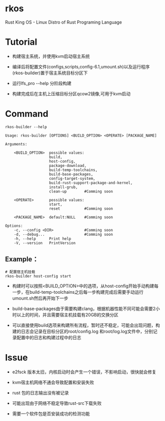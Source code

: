 # rkos
Rust King OS - Linux Distro of Rust Programing Language

# Tutorial

- 构建宿主系统，并使用kvm启动宿主系统

- 编译后将配置文件(configs,scripts,config-6.1,umount.sh)以及运行程序(rkos-builder)置于宿主系统目标分区下

- 运行lfs_pro --help 分阶段构建

- 构建完成后在主机上压缩目标分区qcow2镜像,可用于kvm启动

# Command


```
rkos-builder --help

Usage: rkos-builder [OPTIONS] <BUILD_OPTION> <OPERATE> [PACKAGE_NAME]

Arguments:

    <BUILD_OPTION>  possible values: 
                    build,
                    host-config,
                    package-download,
                    build-temp-toolchains,
                    build-base-packages,
                    config-target-system,
                    build-rust-support-package-and-kernel,
                    install-grub,
                    clean-up        #Comming soon

    <OPERATE>       possible values:
                    start,
                    reset           #Comming soon

    <PACKAGE_NAME>  default:NULL    #Comming soon

Options:
    -c, --config <DIR>              #Comming soon
    -d, --debug...                  #Comming soon
    -h, --help      Print help
    -V, --version   PrintVersion
```
## Example：

```
# 配置宿主机挂载
rkos-builder host-config start 
```

- 构建时可以按照<BUILD_OPTION>中的选项，从host-config开始手动构建每一步，在build-temp-toolchains之后每一步构建完成后需要手动运行umount.sh然后再开始下一步

- build-base-packages由于需要构建clang，根据机器性能不同可能会需要2小时以上的时间，并且需要宿主机挂载有20GB的交换分区

- 可以直接使用build选项来构建所有流程，暂时还不稳定，可能会出现问题，构建的日志会记录在目标分区的root/config.log 和root/log.log文件中，分别记录配置中的日志和构建过程中的日志

# Issue

- e2fsck 版本太旧，内核启动时会产生一个错误，不影响启动，很快就会修复

- kvm宿主机网络不通会导致配置和安装失败

- rust 包的日志输出没有被记录

- 可能出现由于网络不稳定导致rust-src下载失败

- 需要一个软件包是否安装成功的检测功能

